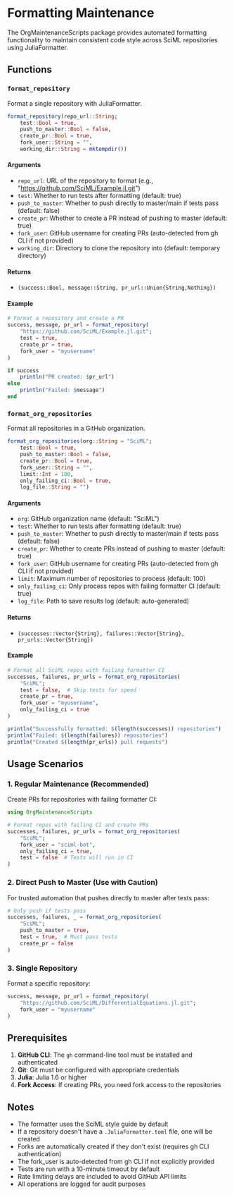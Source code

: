 # Formatting Maintenance

The OrgMaintenanceScripts package provides automated formatting functionality to maintain consistent code style across SciML repositories using JuliaFormatter.

## Functions

### `format_repository`

Format a single repository with JuliaFormatter.

```julia
format_repository(repo_url::String;
    test::Bool = true,
    push_to_master::Bool = false,
    create_pr::Bool = true,
    fork_user::String = "",
    working_dir::String = mktempdir())
```

#### Arguments

  - `repo_url`: URL of the repository to format (e.g., "https://github.com/SciML/Example.jl.git")
  - `test`: Whether to run tests after formatting (default: true)
  - `push_to_master`: Whether to push directly to master/main if tests pass (default: false)
  - `create_pr`: Whether to create a PR instead of pushing to master (default: true)
  - `fork_user`: GitHub username for creating PRs (auto-detected from gh CLI if not provided)
  - `working_dir`: Directory to clone the repository into (default: temporary directory)

#### Returns

  - `(success::Bool, message::String, pr_url::Union{String,Nothing})`

#### Example

```julia
# Format a repository and create a PR
success, message, pr_url = format_repository(
    "https://github.com/SciML/Example.jl.git";
    test = true,
    create_pr = true,
    fork_user = "myusername"
)

if success
    println("PR created: $pr_url")
else
    println("Failed: $message")
end
```

### `format_org_repositories`

Format all repositories in a GitHub organization.

```julia
format_org_repositories(org::String = "SciML";
    test::Bool = true,
    push_to_master::Bool = false,
    create_pr::Bool = true,
    fork_user::String = "",
    limit::Int = 100,
    only_failing_ci::Bool = true,
    log_file::String = "")
```

#### Arguments

  - `org`: GitHub organization name (default: "SciML")
  - `test`: Whether to run tests after formatting (default: true)
  - `push_to_master`: Whether to push directly to master/main if tests pass (default: false)
  - `create_pr`: Whether to create PRs instead of pushing to master (default: true)
  - `fork_user`: GitHub username for creating PRs (auto-detected from gh CLI if not provided)
  - `limit`: Maximum number of repositories to process (default: 100)
  - `only_failing_ci`: Only process repos with failing formatter CI (default: true)
  - `log_file`: Path to save results log (default: auto-generated)

#### Returns

  - `(successes::Vector{String}, failures::Vector{String}, pr_urls::Vector{String})`

#### Example

```julia
# Format all SciML repos with failing formatter CI
successes, failures, pr_urls = format_org_repositories(
    "SciML";
    test = false,  # Skip tests for speed
    create_pr = true,
    fork_user = "myusername",
    only_failing_ci = true
)

println("Successfully formatted: $(length(successes)) repositories")
println("Failed: $(length(failures)) repositories")
println("Created $(length(pr_urls)) pull requests")
```

## Usage Scenarios

### 1. Regular Maintenance (Recommended)

Create PRs for repositories with failing formatter CI:

```julia
using OrgMaintenanceScripts

# Format repos with failing CI and create PRs
successes, failures, pr_urls = format_org_repositories(
    "SciML";
    fork_user = "sciml-bot",
    only_failing_ci = true,
    test = false  # Tests will run in CI
)
```

### 2. Direct Push to Master (Use with Caution)

For trusted automation that pushes directly to master after tests pass:

```julia
# Only push if tests pass
successes, failures, _ = format_org_repositories(
    "SciML";
    push_to_master = true,
    test = true,  # Must pass tests
    create_pr = false
)
```

### 3. Single Repository

Format a specific repository:

```julia
success, message, pr_url = format_repository(
    "https://github.com/SciML/DifferentialEquations.jl.git";
    fork_user = "myusername"
)
```

## Prerequisites

 1. **GitHub CLI**: The `gh` command-line tool must be installed and authenticated
 2. **Git**: Git must be configured with appropriate credentials
 3. **Julia**: Julia 1.6 or higher
 4. **Fork Access**: If creating PRs, you need fork access to the repositories

## Notes

  - The formatter uses the SciML style guide by default
  - If a repository doesn't have a `.JuliaFormatter.toml` file, one will be created
  - Forks are automatically created if they don't exist (requires gh CLI authentication)
  - The fork_user is auto-detected from gh CLI if not explicitly provided
  - Tests are run with a 10-minute timeout by default
  - Rate limiting delays are included to avoid GitHub API limits
  - All operations are logged for audit purposes
